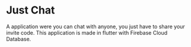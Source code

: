 # Just Chat

A application were you can chat with anyone, you just have to share your invite code. This application is made in flutter with Firebase Cloud Database. 


